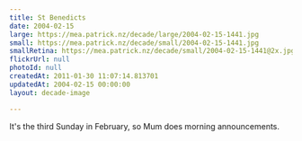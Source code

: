 ```yaml
---
title: St Benedicts
date: 2004-02-15
large: https://mea.patrick.nz/decade/large/2004-02-15-1441.jpg
small: https://mea.patrick.nz/decade/small/2004-02-15-1441.jpg
smallRetina: https://mea.patrick.nz/decade/small/2004-02-15-1441@2x.jpg
flickrUrl: null
photoId: null
createdAt: 2011-01-30 11:07:14.813701
updatedAt: 2004-02-15 00:00:00
layout: decade-image

---
```

It's the third Sunday in February, so Mum does morning announcements.
